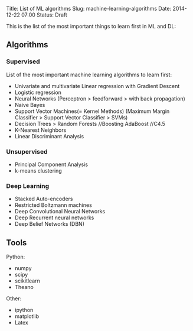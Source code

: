 Title: List of ML algorithms
Slug: machine-learning-algorithms
Date: 2014-12-22 07:00
Status: Draft

<!--
[TODO] Add brief descriptions/classification to each of the algorithms.
[TODO]Check out distilled as well
-->
This is the list of the most important things to learn first in ML and DL:

## Algorithms
### Supervised
List of the most important machine learning algorithms to learn first:

- Univariate and multivariate Linear regression with Gradient Descent
- Logistic regression
- Neural Networks (Perceptron > feedforward > with back propagation)
- Naive Bayes
- Support Vector Machines(= Kernel Methods)
  (Maximum Margin Classifier > Support Vector Classifier > SVMs)
- Decision Trees > Random Forests //Boosting AdaBoost //C4.5
- K-Nearest Neighbors
- Linear Discriminant Analysis

### Unsupervised

- Principal Component Analysis
- k-means clustering

### Deep Learning

- Stacked Auto-encoders
- Restricted Boltzmann machines
- Deep Convolutional Neural Networks
- Deep Recurrent neural networks
- Deep Belief Networks (DBN)

<!-- 
- singular value decomposition
- Locally Weighted Regression
- Q learning
- EM Expectation maximization
- Apriori
- First-Order Inductive Learning
-->

## Tools

Python:

- numpy
- scipy
- scikitlearn
- Theano

Other:

- ipython
- matplotlib
- Latex

<!--
//Orange python?  
//matlab?  
//octave?  
//weka??  
-->

<!--
## Topics

- General overview, terms, into, background.
    - What is ML? Applications of ML
        - Types of Learning: supervised/unsupervised learning
    - classification/regression(difference)
- ML Algorithms
    - Supervised Learning
      - Linear Regression with one variable
          - Model Representation
          - Cost function
          - Gradient Descent
      - Linear Regression with multiple variables
          - Gradient descent for multiple vectors
          - Features and polynomial regression
          - Normal Equation
      - Logistic Reression
      - k-Nearest Neighbor
      - Decision Tree
      - Naive Bayesian Classifiers

      - Support Vector Machines
      - Random Forests

    - Unsupervised Learning
      - k-Means Clustering
      - Hierarchical Clustering
      - Self-Organizing Maps
      - Apriori Association
- Deep Learning
  - Perceptron
	- Linear Regression
  - Gradient Descent
  - Stochastic Gradient descent
  - Multilayer Perceptrons
  - Backpropogation
  - Hidden Layer Representations

  - Neural Networks: Representation and learning
      - Neurons
      - Model representation
      - Cost function
      - Backpropogation algorithm
      - Gradient checking
      - Random Initialization

  - Perceptron
    
  - Artificial Neural Networks Representation
  - General Regression Neural Networks
  - Feed-Forward Neural Networks
- Other/General ML
  - ML Systems design
    - Error  Analysis
  - Dimensionality Reduction
  - Anomaly Detection
  - Recommender Systems
-->


<!-- To Sort, other topics
- Neural networks:
  - Types of neurons,
  - Learning rules for binary,
  - linear and logistic neurons,
  - FeedForward Neural Networks (FFNN)
  - Backpropagation (BP),
  - BP with weight constraints.
  - Recurrent Neural Networks (RNN),
  - FFNN interpretation for RNN,
  - BP through time,
  - Exploding/Vanishing gradients.
- Energy-based models:
  - Hopfield Nets (HN),
  - Learning & unlearning in HN,
  - HN with hidden units,
  - Simulated annealing,
  - Boltzmann machines (BM),
  - BM Learning algorithm.
- Deep Neural Networks:
  - Deep Boltzmann Machines (DBM),
  - Restricted Boltzmann Machines (RBM),
  - Contrastive Divergence and variants (PCD, CD_k),
  - Stacked RBMs for pre-training,
  - Discriminative finetuning using BP.
- Nonlinear Dimensionality Reduction:
  - Autoencoders (AE),
  - AE for document retrieval/visualization,
  - AE for semantic hashing
- Other:
  - Minibatch gradient descent,
  - Momentum method,
  - Adaptive Learning rates,
  - Limiting size of weights,
  - Weight decay,
  - Early stopping,
  - Noise as regularizer,
  - Dropouts,
  - Bagging/Averaging and Boosting,
  - Bias-variance tradeoff,
  - Implementation on GPGPUs. 
-->
